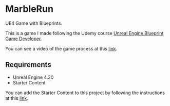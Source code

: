 # MarbleRun
UE4 Game with Blueprints.

This is a game I made following the Udemy course [Unreal Engine Blueprint Game Developer](https://www.udemy.com/course/unrealblueprint/).

You can see a video of the game process at this [link](https://youtu.be/XFJxv7PAX4A).

## Requirements
* Unreal Engine 4.20
* Starter Content

You can add the Starter Content to this project by following the instructions at this [link](https://www.youtube.com/watch?v=gdVaG3TB5gs).


